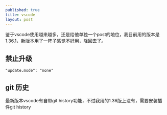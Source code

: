 ```yaml
---
published: true
title: vscode
layout: post
---
```


鉴于vscode使用越来越多，还是给他单独一个post的地位，我目前用的版本是1.36.1，新版本用了一阵子感觉不好用，降回去了。

## 禁止升级

```
"update.mode": "none"  
```

## git 历史
最新版本vscode有自带git history功能，不过我用的1.36版上没有，需要安装插件git history
